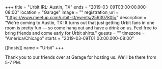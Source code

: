 +++
title = "Urbit IRL: Austin, TX"
ends = "2019-03-09T03:00:00.000-08:00"
location = "Garage"
image = ""
registration_url = "https://www.meetup.com/urbit-sf/events/259307805/"
description = "We're coming to Austin, TX! It turns out that just getting Urbit fans in one room is pretty fun — so come hang out and have a drink on us. Feel free to bring friends and come early for Urbit shirts."
guests = ""
timezone = "America/Chicago"
starts = "2019-03-09T01:00:00.000-08:00"

[[hosts]]
name = "Urbit"
+++

Thank you to our friends over at Garage for hosting us. We'll be there from 5-7 PM.
